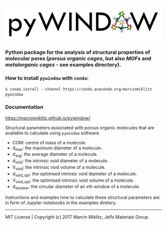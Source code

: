 ![alt tag](docs/pyWINDOW_logo.png)
### Python package for the analysis of structural properties of molecular pores (*porous organic cages*, but also *MOFs* and *metalorganic cages* - see examples directory).

### How to install `pywindow` with `conda`:

`$ conda install --channel https://conda.anaconda.org/marcinmiklitz pywindow`

### Documentation

https://marcinmiklitz.github.io/pywindow/

Structural parameters associated with porous organic molecules that are available
to calculate using `pywindow` software.

* COM: centre of mass of a molecule.
* d<sub>max</sub>: the maximum diameter of a molecule.
* d<sub>avg</sub>: the average diameter of a molecule.
* d<sub>void</sub>: the intrinsic void diameter of a molecule.
* V<sub>void</sub>: the intrinsic void volume of a molecule.
* d<sub>void_opt</sub>: the optimised intrinsic void diameter of a molecule.
* V<sub>void_opt</sub>: the optimised intrinsic void volume of a molecule.
* d<sub>window</sub>: the circular diameter of an xth window of a molecule.

Instructions and examples how to calculate these structural parameters are in form of Jupyter notebooks in the examples diretory.

---------------------------------------------------------------
MIT License | Copyright (c) 2017 Marcin Miklitz, Jelfs Materials Group
